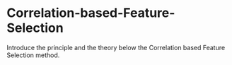 # Correlation-based-Feature-Selection

Introduce the principle and the theory below the Correlation based Feature Selection method.
